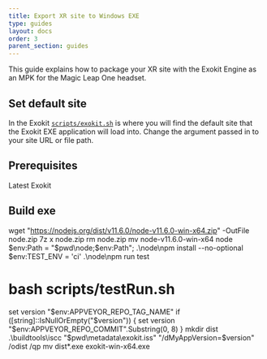 ```yaml
---
title: Export XR site to Windows EXE
type: guides
layout: docs
order: 3
parent_section: guides
---
```


This guide explains how to package your XR site with the Exokit Engine as an MPK for the Magic Leap One headset.

## Set default site
In the Exokit [`scripts/exokit.sh`](https://github.com/exokitxr/exokit/blob/master/scripts/exokit.sh#L17) is where you will find the default site that the Exokit EXE application will load into. Change the argument passed in to your site URL or file path.

## Prerequisites
Latest Exokit

## Build exe
wget "https://nodejs.org/dist/v11.6.0/node-v11.6.0-win-x64.zip" -OutFile node.zip
7z x node.zip
rm node.zip
mv node-v11.6.0-win-x64 node
$env:Path = "$pwd\node;$env:Path";
.\node\npm install --no-optional
$env:TEST_ENV = 'ci'
.\node\npm run test
# bash scripts/testRun.sh
set version "$env:APPVEYOR_REPO_TAG_NAME"
if ([string]::IsNullOrEmpty("$version")) { set version "$env:APPVEYOR_REPO_COMMIT".Substring(0, 8) }
mkdir dist
.\buildtools\iscc "$pwd\metadata\exokit.iss" "/dMyAppVersion=$version" /odist /qp
mv dist\*.exe exokit-win-x64.exe
